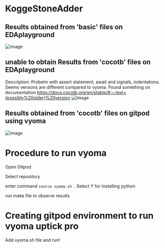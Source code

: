 # KoggeStoneAdder
## Results obtained from 'basic' files on EDAplayground
![image](https://user-images.githubusercontent.com/16399079/187176209-181bb25d-6afe-4399-9292-d5525d284815.png)

## unable to obtain Results from 'cocotb' files on EDAplayground 
Description: Probelm with assert statement, await and signals, indentations. Seems versions are different compared to vyoma.
Found something on documentation https://docs.cocotb.org/en/stable/#:~:text=(possibly%20older)%20version
![image](https://user-images.githubusercontent.com/16399079/187375511-d50f57fa-bf0b-4ff8-a90f-b337c8486551.png)

## Results obtained from 'cocotb' files on gitpod using vyoma
![image](https://user-images.githubusercontent.com/16399079/187376191-099bde0c-c951-450e-a7e7-27ff7948a734.png)


# Procedure to run vyoma

Open Gitpod

Select repository

enter command ```source vyoma.sh ```. Select Y for installing python

run make file to observe results

# Creating gitpod environment to run vyoma uptick pro
Add vyoma.sh file and run!
